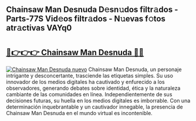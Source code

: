 ## Chainsaw Man Desnuda D𝚎sn𝚞dos filtr𝚊dos - Parts-77S Vid𝚎os filtr𝚊dos - N𝚞evas f𝚘tos atr𝚊ctivas VAYq0

# <h2><a href="http://mbc11t.tromn.icu/?c=Chainsaw+Man+Desnuda">🔗👉👉👉 Chainsaw Man Desnuda 🔗🔗</a></h2>

[![Chainsaw Man Desnuda nuevo](https://i.imgur.com/pEAQMta.gif)](http://mbc11t.tromn.icu/?c=Chainsaw+Man+Desnuda)
Chainsaw Man Desnuda, un personaje intrigante y desconcertante, trasciende las etiquetas simples. Su uso innovador de los medios digitales ha cautivado y enfurecido a los observadores, generando debates sobre identidad, ética y la naturaleza cambiante de las comunidades en línea. Independientemente de sus decisiones futuras, su huella en los medios digitales es imborrable. Con una determinación inquebrantable y un cautivador innegable, la presencia de Chainsaw Man Desnuda en el mundo virtual es incontenible.
